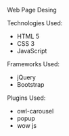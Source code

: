 Web Page Desing

Technologies Used:
- HTML 5
- CSS 3
- JavaScript

Frameworks Used: 
- jQuery
- Bootstrap

Plugins Used:
- owl-carousel
- popup
- wow js
